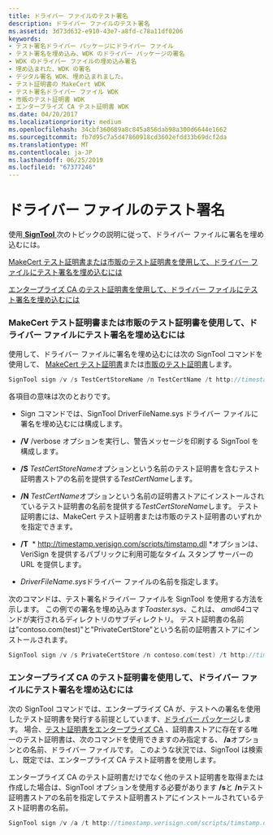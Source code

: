 ```yaml
---
title: ドライバー ファイルのテスト署名
description: ドライバー ファイルのテスト署名
ms.assetid: 3d73d632-e910-43e7-a8fd-c78a11df0206
keywords:
- テスト署名ドライバー パッケージにドライバー ファイル
- テスト署名を埋め込み、WDK のドライバー パッケージの署名
- WDK のドライバー ファイルの埋め込み署名
- 埋め込まれた、WDK の署名
- デジタル署名 WDK、埋め込まれました。
- テスト証明書の MakeCert WDK
- テスト署名ドライバー ファイル WDK
- 市販のテスト証明書 WDK
- エンタープライズ CA テスト証明書 WDK
ms.date: 04/20/2017
ms.localizationpriority: medium
ms.openlocfilehash: 34cbf360689a8c845a856dab98a300d6644e1662
ms.sourcegitcommit: fb7d95c7a5d47860918cd3602efdd33b69dcf2da
ms.translationtype: MT
ms.contentlocale: ja-JP
ms.lasthandoff: 06/25/2019
ms.locfileid: "67377246"
---
```

# <a name="test-signing-a-driver-file"></a>ドライバー ファイルのテスト署名


使用[ **SignTool** ](https://docs.microsoft.com/windows-hardware/drivers/devtest/signtool)次のトピックの説明に従って、ドライバー ファイルに署名を埋め込むには。

[MakeCert テスト証明書または市販のテスト証明書を使用して、ドライバー ファイルにテスト署名を埋め込むには](#using-a-makecert-test-certificate-or-a-commercial-test-certificate-to-)

[エンタープライズ CA のテスト証明書を使用して、ドライバー ファイルにテスト署名を埋め込むには](#using-an-enterprise-ca-test-certificate-to-embed-a-test-signature-in-a)

### <a href="" id="using-a-makecert-test-certificate-or-a-commercial-test-certificate-to-"></a> MakeCert テスト証明書または市販のテスト証明書を使用して、ドライバー ファイルにテスト署名を埋め込むには

使用して、ドライバー ファイルに署名を埋め込むには次の SignTool コマンドを使用して、 [MakeCert テスト証明書](makecert-test-certificate.md)または[市販のテスト証明書](commercial-test-certificate.md)します。

```cpp
SignTool sign /v /s TestCertStoreName /n TestCertName /t http://timestamp.verisign.com/scripts/timstamp.dll DriverFileName.sys
```

各項目の意味は次のとおりです。

-   Sign コマンドでは、SignTool DriverFileName.sys ドライバー ファイルに署名を埋め込むには構成します。

-   **/V** /verbose オプションを実行し、警告メッセージを印刷する SignTool を構成します。

-   **/S** *TestCertStoreName*オプションという名前のテスト証明書を含むテスト証明書ストアの名前を提供する*TestCertName*します。

-   **/N** *TestCertName*オプションという名前の証明書ストアにインストールされているテスト証明書の名前を提供する*TestCertStoreName*します。 テスト証明書には、MakeCert テスト証明書または市販のテスト証明書のいずれかを指定できます。

-   **/T**  * http://timestamp.verisign.com/scripts/timstamp.dll *オプションは、VeriSign を提供するパブリックに利用可能なタイム スタンプ サーバーの URL を提供します。

-   *DriverFileName.sys*ドライバー ファイルの名前を指定します。

次のコマンドは、テスト署名ドライバー ファイルを SignTool を使用する方法を示します。 この例での署名を埋め込みます*Toaster.sys*、これは、 *amd64*コマンドが実行されるディレクトリのサブディレクトリ。 テスト証明書の名前は"contoso.com(test)"と"PrivateCertStore"という名前の証明書ストアにインストールされます。

```cpp
SignTool sign /v /s PrivateCertStore /n contoso.com(test) /t http://timestamp.verisign.com/scripts/timstamp.dll amd64\toaster.sys
```

### <a href="" id="using-an-enterprise-ca-test-certificate-to-embed-a-test-signature-in-a"></a>**エンタープライズ CA のテスト証明書を使用して、ドライバー ファイルにテスト署名を埋め込むには**

次の SignTool コマンドでは、エンタープライズ CA が、テストへの署名を使用したテスト証明書を発行する前提としています、[ドライバー パッケージ](driver-packages.md)します。 場合、[テスト証明書をエンタープライズ CA](enterprise-ca-test-certificate.md) 、証明書ストアに存在する唯一のテスト証明書は、次のコマンドを使用できますのみ指定する、 **/a**オプションとの名前、ドライバー ファイルです。 このような状況では、SignTool は検索し、既定では、エンタープライズ CA テスト証明書を使用します。

エンタープライズ CA のテスト証明書だけでなく他のテスト証明書を取得または作成した場合は、SignTool オプションを使用する必要があります **/s**と **/n**テスト証明書ストアの名前を指定してテスト証明書ストアにインストールされているテスト証明書の名前。

```cpp
SignTool sign /v /a /t http://timestamp.verisign.com/scripts/timstamp.dll DriverFileName.sys
```

 

 





